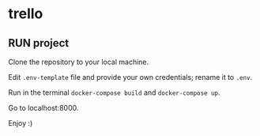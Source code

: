 # trello

## RUN project

Clone the repository to your local machine.

Edit `.env-template` file and provide your own credentials; rename it to `.env`.

Run in the terminal `docker-compose build` and `docker-compose up`.

Go to localhost:8000.

Enjoy :)
